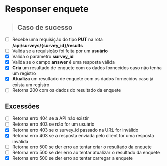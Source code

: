 # Responser enquete

> ## Caso de sucesso

- [ ] Recebe uma requisição do tipo **PUT** na rota **/api/surveys/{survey_id}/results**
- [ ] Valida se a requisição foi feita por um **usuário**
- [x] Valida o parâmetro **survey_id**
- [x] Valida se o campo **answer** é uma resposta válida
- [x] **Cria** um resultado de enquete com os dados fornecidos caso não tenha um registro
- [x] **Atualiza** um resultado de enquete com os dados fornecidos caso já exista um registro
- [ ] Retorna 200 com os dados do resultado da enquete

## Excessões

- [ ] Retorna erro 404 se a API não existir
- [ ] Retorna erro 403 se não for um usuário
- [x] Retorna erro 403 se o survey_id passado na URL for inválido
- [x] Retorna erro 403 se a resposta enviada pelo client for uma resposta inválida
- [ ] Retorna erro 500 se der erro ao tentar criar o resultado da enquete
- [ ] Retorna erro 500 se der erro ao tentar atualizar o resultado da enquete
- [x] Retorna erro 500 se der erro ao tentar carregar a enquete

